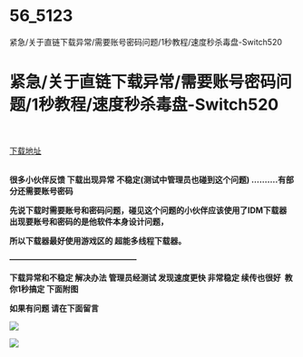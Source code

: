 # 56_5123
紧急/关于直链下载异常/需要账号密码问题/1秒教程/速度秒杀毒盘-Switch520
# 紧急/关于直链下载异常/需要账号密码问题/1秒教程/速度秒杀毒盘-Switch520
 <br/></br>
[下载地址](https://www.switch520.cc/article/5123 "下载地址")
<br/></br>

<p><span><strong>很多小伙伴反馈 下载出现异常 不稳定(测试中管理员也碰到这个问题) ……….有部分还需要账号密码</strong></span></p>
<p><span><strong>先说下载时需要账号和密码问题，碰见这个问题的小伙伴应该使用了IDM下载器 出现要账号和密码的是他软件本身设计问题，</strong></span></p>
<p><span><strong>所以下载器最好使用游戏区的 超能多线程下载器。</strong></span></p>
<p><span><strong>————————————————</strong></span></p>
<p><span><strong>下载异常和不稳定 解决办法 管理员经测试 发现速度更快 非常稳定 续传也很好&nbsp; 教你1秒搞定 下面附图</strong></span></p>
<p><span><strong>如果有问题 请在下面留言</strong></span></p>
<p><span><strong><img src="https://ae01.alicdn.com/kf/U45666e98337a44378ec91ac54754486fU.jpg"></strong></span></p>
<p><span><strong><img src="https://ae01.alicdn.com/kf/Uda1f9f816544419db6e74242917bd554I.jpg"></strong></span></p>
